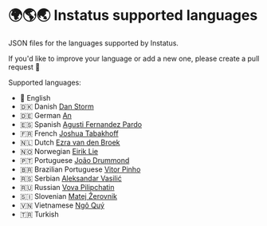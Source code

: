 # 🌍🌎🌏 Instatus supported languages

JSON files for the languages supported by Instatus.

If you'd like to improve your language or add a new one, please create a pull request 🚀


Supported languages:
- 🏴󠁧󠁢󠁥󠁮󠁧󠁿 English
- 🇩🇰 Danish [Dan Storm](https://github.com/Repox)
- 🇩🇪 German [An](https://twitter.com/AnTheMaker)
- 🇪🇸 Spanish [Agusti Fernandez Pardo](https://github.com/agustif)
- 🇫🇷 French [Joshua Tabakhoff](https://twitter.com/joshtab_)
- 🇳🇱 Dutch [Ezra van den Broek](https://twitter.com/ezraistaken)
- 🇳🇴 Norwegian [Eirik Lie](https://github.com/eiriklie)
- 🇵🇹 Portuguese [João Drummond](https://github.com/jlcd)
- 🇧🇷 Brazilian Portuguese [Vitor Pinho](https://github.com/vitor-ao)
- 🇷🇸 Serbian [Aleksandar Vasilić](https://github.com/net-tech)
- 🇷🇺 Russian [Vova Pilipchatin](https://twitter.com/VPilipchatin)
- 🇸🇮 Slovenian [Matej Žerovnik](https://github.com/matejzero)
- 🇻🇳 Vietnamese [Ngô Quý](https://github.com/JustHmmmm)
- 🇹🇷 Turkish
